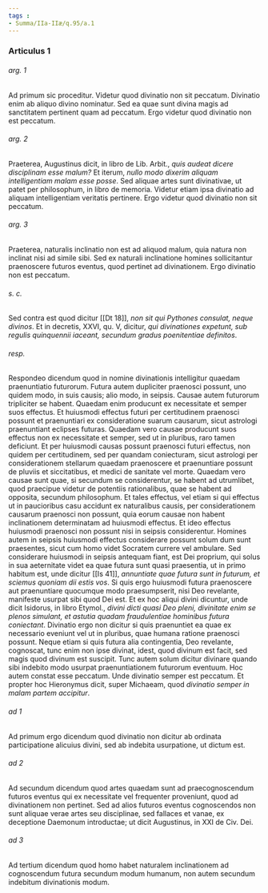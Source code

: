```yaml
---
tags : 
- Summa/IIa-IIæ/q.95/a.1
---
```


### Articulus 1

###### arg. 1
Ad primum sic proceditur. Videtur quod divinatio non sit peccatum. Divinatio enim ab aliquo divino nominatur. Sed ea quae sunt divina magis ad sanctitatem pertinent quam ad peccatum. Ergo videtur quod divinatio non est peccatum.

###### arg. 2
Praeterea, Augustinus dicit, in libro de Lib. Arbit., *quis audeat dicere disciplinam esse malum?* Et iterum, *nullo modo dixerim aliquam intelligentiam malam esse posse*. Sed aliquae artes sunt divinativae, ut patet per philosophum, in libro de memoria. Videtur etiam ipsa divinatio ad aliquam intelligentiam veritatis pertinere. Ergo videtur quod divinatio non sit peccatum.

###### arg. 3
Praeterea, naturalis inclinatio non est ad aliquod malum, quia natura non inclinat nisi ad simile sibi. Sed ex naturali inclinatione homines sollicitantur praenoscere futuros eventus, quod pertinet ad divinationem. Ergo divinatio non est peccatum.

###### s. c.
Sed contra est quod dicitur [[Dt 18]], *non sit qui Pythones consulat, neque divinos*. Et in decretis, XXVI, qu. V, dicitur, *qui divinationes expetunt, sub regulis quinquennii iaceant, secundum gradus poenitentiae definitos*.

###### resp.
Respondeo dicendum quod in nomine divinationis intelligitur quaedam praenuntiatio futurorum. Futura autem dupliciter praenosci possunt, uno quidem modo, in suis causis; alio modo, in seipsis. Causae autem futurorum tripliciter se habent. Quaedam enim producunt ex necessitate et semper suos effectus. Et huiusmodi effectus futuri per certitudinem praenosci possunt et praenuntiari ex consideratione suarum causarum, sicut astrologi praenuntiant eclipses futuras. Quaedam vero causae producunt suos effectus non ex necessitate et semper, sed ut in pluribus, raro tamen deficiunt. Et per huiusmodi causas possunt praenosci futuri effectus, non quidem per certitudinem, sed per quandam coniecturam, sicut astrologi per considerationem stellarum quaedam praenoscere et praenuntiare possunt de pluviis et siccitatibus, et medici de sanitate vel morte. Quaedam vero causae sunt quae, si secundum se considerentur, se habent ad utrumlibet, quod praecipue videtur de potentiis rationalibus, quae se habent ad opposita, secundum philosophum. Et tales effectus, vel etiam si qui effectus ut in paucioribus casu accidunt ex naturalibus causis, per considerationem causarum praenosci non possunt, quia eorum causae non habent inclinationem determinatam ad huiusmodi effectus. Et ideo effectus huiusmodi praenosci non possunt nisi in seipsis considerentur. Homines autem in seipsis huiusmodi effectus considerare possunt solum dum sunt praesentes, sicut cum homo videt Socratem currere vel ambulare. Sed considerare huiusmodi in seipsis antequam fiant, est Dei proprium, qui solus in sua aeternitate videt ea quae futura sunt quasi praesentia, ut in primo habitum est, unde dicitur [[Is 41]], *annuntiate quae futura sunt in futurum, et sciemus quoniam dii estis vos*. Si quis ergo huiusmodi futura praenoscere aut praenuntiare quocumque modo praesumpserit, nisi Deo revelante, manifeste usurpat sibi quod Dei est. Et ex hoc aliqui divini dicuntur, unde dicit Isidorus, in libro Etymol., *divini dicti quasi Deo pleni, divinitate enim se plenos simulant, et astutia quadam fraudulentiae hominibus futura coniectant*. Divinatio ergo non dicitur si quis praenuntiet ea quae ex necessario eveniunt vel ut in pluribus, quae humana ratione praenosci possunt. Neque etiam si quis futura alia contingentia, Deo revelante, cognoscat, tunc enim non ipse divinat, idest, quod divinum est facit, sed magis quod divinum est suscipit. Tunc autem solum dicitur divinare quando sibi indebito modo usurpat praenuntiationem futurorum eventuum. Hoc autem constat esse peccatum. Unde divinatio semper est peccatum. Et propter hoc Hieronymus dicit, super Michaeam, quod *divinatio semper in malam partem accipitur*.

###### ad 1
Ad primum ergo dicendum quod divinatio non dicitur ab ordinata participatione alicuius divini, sed ab indebita usurpatione, ut dictum est.

###### ad 2
Ad secundum dicendum quod artes quaedam sunt ad praecognoscendum futuros eventus qui ex necessitate vel frequenter proveniunt, quod ad divinationem non pertinet. Sed ad alios futuros eventus cognoscendos non sunt aliquae verae artes seu disciplinae, sed fallaces et vanae, ex deceptione Daemonum introductae; ut dicit Augustinus, in XXI de Civ. Dei.

###### ad 3
Ad tertium dicendum quod homo habet naturalem inclinationem ad cognoscendum futura secundum modum humanum, non autem secundum indebitum divinationis modum.


